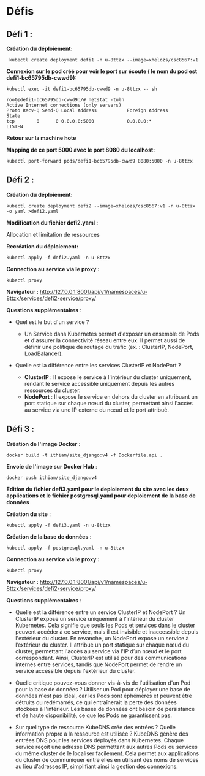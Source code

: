 # Défis

## Défi 1 :

**Création du déploiement:**

``` kubectl create deployment defi1 -n u-8ttzx --image=xhelozs/csc8567:v1```

**Connexion sur le pod créé pour voir le port sur écoute ( le nom du pod est defi1-bc65795db-cwwd9):** 

```kubectl exec -it defi1-bc65795db-cwwd9 -n u-8ttzx -- sh ```

```
root@defi1-bc65795db-cwwd9:/# netstat -tuln
Active Internet connections (only servers)
Proto Recv-Q Send-Q Local Address           Foreign Address         State      
tcp        0      0 0.0.0.0:5000            0.0.0.0:*               LISTEN  

```
**Retour sur la machine hote**

**Mapping de ce port 5000 avec le port 8080 du localhost:**

``` kubectl port-forward pods/defi1-bc65795db-cwwd9 8080:5000 -n u-8ttzx ```



## Défi 2 :

**Création du déploiement:**

```
kubectl create deployment defi2 --image=xhelozs/csc8567:v1 -n u-8ttzx -o yaml >defi2.yaml

```

**Modification du fichier defi2.yaml :** 

Allocation et limitation de ressources

**Recréation du déploiement:**

```
kubectl apply -f defi2.yaml -n u-8ttzx

```

**Connection au service via le proxy :**

```
kubectl proxy
```

**Navigateur :** http://127.0.0.1:8001/api/v1/namespaces/u-8ttzx/services/defi2-service/proxy/


**Questions supplémentaires** :

- Quel est le but d'un service ?
     - Un Service dans Kubernetes permet d'exposer un ensemble de Pods et d'assurer la connectivité réseau entre eux. Il permet aussi de définir une politique de routage du trafic (ex. : ClusterIP, NodePort, LoadBalancer).

- Quelle est la différence entre les services ClusterIP et NodePort ?
     - **ClusterIP** : Il expose le service à l'intérieur du cluster uniquement, rendant le service accessible uniquement depuis les autres ressources du cluster.
     - **NodePort** : Il expose le service en dehors du cluster en attribuant un port statique sur chaque nœud du cluster, permettant ainsi l'accès au service via une IP externe du nœud et le port attribué.

## Défi 3 :

**Création de l'image Docker** :

```
docker build -t ithiam/site_django:v4 -f Dockerfile.api .

```

**Envoie de l'image sur Docker Hub** :

```
docker push ithiam/site_django:v4

```
**Edition du fichier defi3.yaml pour le deploiement du site avec les deux applications et le fichier postgresql.yaml pour deploiement de la base de données**


**Création du site** :

```
kubectl apply -f defi3.yaml -n u-8ttzx

```

**Création de la base de données** :

```
kubectl apply -f postgresql.yaml -n u-8ttzx

```
**Connection au service via le proxy :**

```
kubectl proxy
```

**Navigateur :** http://127.0.0.1:8001/api/v1/namespaces/u-8ttzx/services/defi2-service/proxy/

**Questions supplémentaires** :

  - Quelle est la différence entre un service ClusterIP et NodePort ?
      Un ClusterIP expose un service uniquement à l’intérieur du cluster Kubernetes. Cela signifie que seuls les Pods et services dans le cluster peuvent accéder à ce service, mais il est invisible et inaccessible depuis l'extérieur du cluster. En revanche, un NodePort expose un service à l’extérieur du cluster. Il attribue un port statique sur chaque nœud du cluster, permettant l'accès au service via l'IP d’un nœud et le port correspondant. Ainsi, ClusterIP est utilisé pour des communications internes entre services, tandis que NodePort permet de rendre un service accessible depuis l'extérieur du cluster.

  - Quelle critique pouvez-vous donner vis-à-vis de l'utilisation d'un Pod pour la base de données ?
      Utiliser un Pod pour déployer une base de données n'est pas idéal, car les Pods sont éphémères et peuvent être détruits ou redémarrés, ce qui entraînerait la perte des données stockées à l'intérieur. Les bases de données ont besoin de persistance et de haute disponibilité, ce que les Pods ne garantissent pas. 

  - Sur quel type de ressource KubeDNS crée des entrées ? Quelle information propre a la ressource est utilisée ?
      KubeDNS génère des entrées DNS pour les services déployés dans Kubernetes. Chaque service reçoit une adresse DNS permettant aux autres Pods ou services du même cluster de le localiser facilement. 
      Cela permet aux applications du cluster de communiquer entre elles en utilisant des noms de services au lieu d’adresses IP, simplifiant ainsi la gestion des connexions.